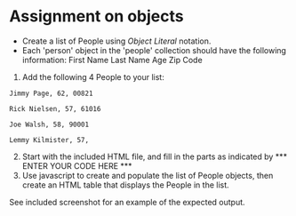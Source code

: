 # Assignment on objects

* Create a list of People using *Object Literal* notation. 
* Each 'person' object in the 'people' collection should have the following information:
First Name
Last Name
Age
Zip Code

1. Add the following 4 People to your list:
```
Jimmy Page, 62, 00821

Rick Nielsen, 57, 61016

Joe Walsh, 58, 90001

Lemmy Kilmister, 57, 
```
2. Start with the included HTML file, and fill in the parts as indicated by *** ENTER YOUR CODE HERE ***
3. Use javascript to create and populate the list of People objects, then create an HTML table that displays the People in the list.

See included screenshot for an example of the expected output.
